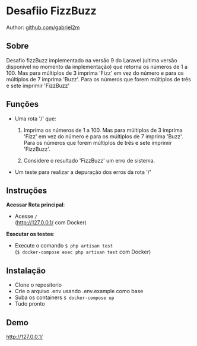 Desafiio FizzBuzz
===

Author: <a href="https://github.com/gabriel2m" target="_blank">github.com/gabriel2m</a>

Sobre
---

Desafio fizzBuzz implementado na versão 9 do Laravel (ultima versão disponivel no momento da implementação) que retorna os números de 1 a 100. Mas para múltiplos de 3 imprima 'Fizz' em vez do número e para os múltiplos de 7 imprima  'Buzz'. Para os números que forem múltiplos de três e sete imprimir 'FizzBuzz'

Funções
---
  * Uma rota '/' que: 
    1. Imprima os números de 1 a 100. Mas para múltiplos de 3 imprima 'Fizz' em vez do número e para os múltiplos de 7 imprima  'Buzz'. Para os números que forem múltiplos de três e sete imprimir 'FizzBuzz'.

    2. Considere o resultado 'FizzBuzz' um erro de sistema.

  * Um teste para realizar a depuração dos erros da rota '/'

Instruções
---
  **Acessar Rota principal**:
  * Acesse `/`  
  (<a href="http://127.0.0.1/" target="_blank">http://127.0.0.1/</a> com Docker)

  **Executar os testes**:
  * Execute o comando `$ php artisan test`  
  (`$ docker-compose exec php artisan test` com Docker)
  
Instalação
---
  * Clone o repositorio
  * Crie o arquivo .env usando .env.example como base
  * Suba os containers `$ docker-compose up`
  * Tudo pronto

Demo
---
  <a href="http://127.0.0.1/" target="_blank">http://127.0.0.1/</a>

